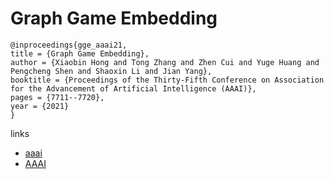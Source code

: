 # Graph Game Embedding

```
@inproceedings{gge_aaai21,
title = {Graph Game Embedding},
author = {Xiaobin Hong and Tong Zhang and Zhen Cui and Yuge Huang and Pengcheng Shen and Shaoxin Li and Jian Yang},
booktitle = {Proceedings of the Thirty-Fifth Conference on Association for the Advancement of Artificial Intelligence (AAAI)},
pages = {7711--7720},
year = {2021}
}
```

links
- [aaai](https://www.aaai.org/AAAI21Papers/AAAI-3084.HongX.pdf)
- [AAAI](https://ojs.aaai.org/index.php/AAAI/article/view/16942)
